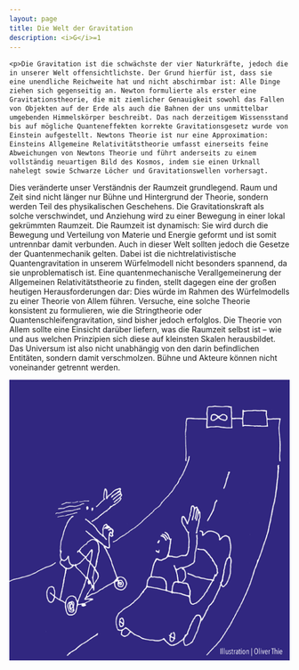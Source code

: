 ```yaml
---
layout: page
title: Die Welt der Gravitation
description: <i>G</i>=1
---
```


<section>

	<p>Die Gravitation ist die schwächste der vier Naturkräfte, jedoch die in unserer Welt offensichtlichste. Der Grund hierfür ist, dass sie eine unendliche Reichweite hat und nicht abschirmbar ist: Alle Dinge ziehen sich gegenseitig an. Newton formulierte als erster eine Gravitationstheorie, die mit ziemlicher Genauigkeit sowohl das Fallen von Objekten auf der Erde als auch die Bahnen der uns unmittelbar umgebenden Himmelskörper beschreibt. Das nach derzeitigem Wissensstand bis auf mögliche Quanteneffekten korrekte Gravitationsgesetz wurde von Einstein aufgestellt. Newtons Theorie ist nur eine Approximation: Einsteins Allgemeine Relativitätstheorie umfasst einerseits feine Abweichungen von Newtons Theorie und führt anderseits zu einem vollständig neuartigen Bild des Kosmos, indem sie einen Urknall nahelegt sowie Schwarze Löcher und Gravitationswellen vorhersagt.
Dies veränderte unser Verständnis der Raumzeit grundlegend. Raum und Zeit sind nicht länger nur Bühne und Hintergrund der Theorie, sondern werden Teil des physikalischen Geschehens. Die Gravitationskraft als solche verschwindet, und Anziehung wird zu einer Bewegung in einer lokal gekrümmten Raumzeit. Die Raumzeit ist dynamisch: Sie wird durch die Bewegung und Verteilung von Materie und Energie geformt und ist somit untrennbar damit verbunden.
Auch in dieser Welt sollten jedoch die Gesetze der Quantenmechanik gelten. Dabei ist die nichtrelativistische Quantengravitation in unserem Würfelmodell nicht besonders spannend, da sie unproblematisch ist. Eine quantenmechanische Verallgemeinerung der Allgemeinen Relativitätstheorie zu finden, stellt dagegen eine der großen heutigen Herausforderungen dar: Dies würde im Rahmen des Würfelmodells zu einer Theorie von Allem führen. Versuche, eine solche Theorie konsistent zu formulieren, wie die Stringtheorie oder Quantenschleifengravitation, sind bisher jedoch erfolglos.
Die Theorie von Allem sollte eine Einsicht darüber liefern, was die Raumzeit selbst ist – wie und aus welchen Prinzipien sich diese auf kleinsten Skalen herausbildet. Das Universum ist also nicht unabhängig von den darin befindlichen Entitäten, sondern damit verschmolzen. Bühne und Akteure können nicht voneinander getrennt werden.</p>

  <p><span class="image left"><img src="assets/images/pic03.png" alt="" /></span></p>

</section>

